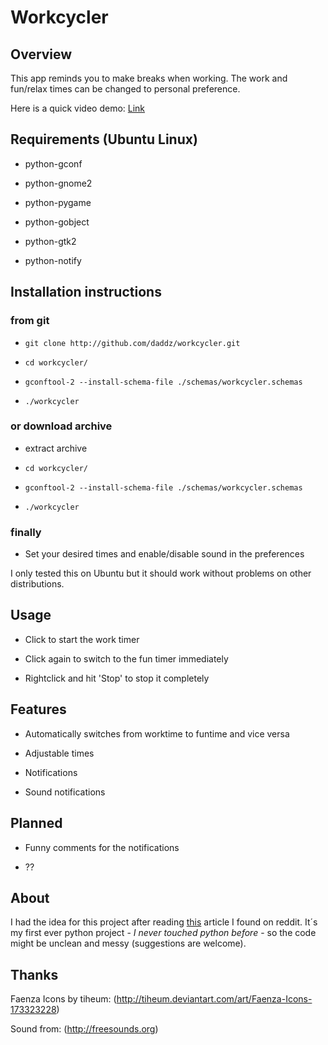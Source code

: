 # Workcycler

## Overview

This app reminds you to make breaks when working.
The work and fun/relax times can be changed to personal preference.

Here is a quick video demo: [Link](http://www.youtube.com/watch?v=EyfUe1gXlXQ)


## Requirements (Ubuntu Linux)

- python-gconf

- python-gnome2

- python-pygame

- python-gobject

- python-gtk2

- python-notify

## Installation instructions

### from git

- `git clone http://github.com/daddz/workcycler.git`

- `cd workcycler/`

- `gconftool-2 --install-schema-file ./schemas/workcycler.schemas`

- `./workcycler`

### or download archive

- extract archive

- `cd workcycler/`

- `gconftool-2 --install-schema-file ./schemas/workcycler.schemas`

- `./workcycler`

### finally

- Set your desired times and enable/disable sound in the preferences

I only tested this on Ubuntu but it should work without problems on other distributions.


## Usage

- Click to start the work timer

- Click again to switch to the fun timer immediately

- Rightclick and hit 'Stop' to stop it completely

## Features

- Automatically switches from worktime to funtime and vice versa

- Adjustable times

- Notifications

- Sound notifications

## Planned

- Funny comments for the notifications

- ??

## About

I had the idea for this project after reading [this](http://www.reddit.com/r/programming/comments/e3you/life_hack_the_3030_minute_work_cycle_feels_like/) article I found on reddit.
It´s my first ever python project - _I never touched python before_ - so the code might be unclean and messy (suggestions are welcome).

## Thanks

Faenza Icons by tiheum: (http://tiheum.deviantart.com/art/Faenza-Icons-173323228)

Sound from: (http://freesounds.org)

